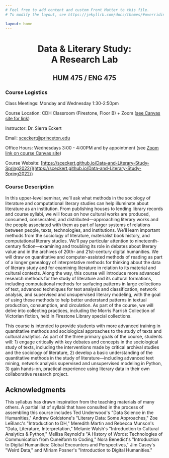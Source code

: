 ```yaml
---
# Feel free to add content and custom Front Matter to this file.
# To modify the layout, see https://jekyllrb.com/docs/themes/#overriding-theme-defaults

layout: home
---
```

<h1 style="text-align: center">Data & Literary Study: <br>
A Research Lab</h1>

<h2 style="text-align: center"> HUM 475 / ENG 475 </h2>

### Course Logistics

Class Meetings: Monday and Wednesday 1:30-2:50pm

Course Location: CDH Classroom (Firestone, Floor B) + Zoom ([see Canvas site for link](https://princeton.instructure.com/courses/6331/external_tools/1163))

Instructor: Dr. Sierra Eckert

Email: sceckert@princeton.edu
 
Office Hours: Wednesdays 3:00 - 4:00PM and by appointment (see [Zoom link on course Canvas site](https://princeton.instructure.com/courses/2364/external_tools/290))

Course Website: [https://sceckert.github.io/Data-and-Literary-Study-Spring2022/](https://sceckert.github.io/Data-and-Literary-Study-Spring2022/)

### Course Description

In this upper-level seminar, we’ll ask what methods in the sociology of literature and computational literary studies can help illuminate about literature as an institution. From publishing houses to lending library records and course syllabi, we will focus on how cultural works are produced, consumed, consecrated, and distributed––approaching literary works and the people associated with them as part of larger systems of relations between people, texts, technologies, and institutions. We’ll learn important methods from the sociology of literature, materialist book history, and computational literary studies. We’ll pay particular attention to nineteenth-century fiction––examining and troubling its role in debates about literary value and in the archives of 20th- and 21st-century digital humanities. We will draw on quantitative and computer-assisted methods of reading as part of a longer genealogy of interpretative methods for thinking about the data of literary study and for examining literature in relation to its material and cultural contexts. Along the way, this course will introduce more advanced research methods for the study of literature and its cultural formations, including computational methods for surfacing patterns in large collections of text, advanced techniques for text analysis and classification, network analysis, and supervised and unsupervised literary modeling, with the goal of using these methods to help better understand patterns in textual production, consumption, and circulation. As part of the course, we will delve into collecting practices, including the Morris Parrish Collection of Victorian fiction, held in Firestone Library special collections.

<!-- Congratulations! You found the secret comment! -->

This course is intended to provide students with more advanced training in quantitative methods and sociological approaches to the study of texts and cultural analytics. As part of the three primary goals of the course, students will: 1) engage critically with key debates and concepts in the sociological study of texts, including the interventions made by critical archival studies and the sociology of literature, 2) develop a basic understanding of the quantitative methods in the study of literature––including advanced text mining, network analysis supervised and unsupervised modeling in Python, 3) gain hands-on, practical experience using literary data in their own collaborative research project.

## Acknowledgments 

This syllabus has drawn inspiration from the teaching materials of many others. A partial list of syllabi that have consulted in the process of assembling this course includes Ted Underwood's "Data Science in the Humanities," Andrew Goldstone's "Literary Data: Some Approaches," Zoe LeBlanc's "Introduction to DH," Meredith Martin and Rebecca Munson's "Data, Literature, Interpretation," Melanie Walsh's "Introduction to Cultural Analytics & Python," Mellisa Reynold's "A History of Words: Technologies of Communication from Cuneiform to Coding," Nora Benedict's "Introduction to Digital Humanities: Global Encounters and Perspectives," Jim Casey's "Weird Data," and Miriam Posner's "Introduction to Digital Humanities."